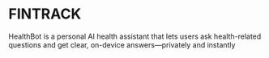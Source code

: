 # FINTRACK
HealthBot is a personal AI health assistant that lets users ask health-related questions and get clear, on-device answers—privately and instantly
